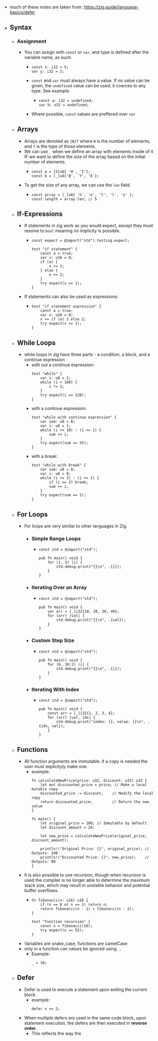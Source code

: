 - much of these notes are taken from: https://zig.guide/language-basics/defer
- ## Syntax
	- ### Assignment
		- You can assign with `const` or `var`, and type is defined after the variable name, as such:
			- ```zig
			  const x: i32 = 5;
			  var y: i32 = 2;
			  ```
			- `const`  and `var` must always have a value. If no value can be given, the `undefined` value can be used, it coerces to any type. See example:
				- ```zig
				  const a: i32 = undefined;
				  var b: u32 = undefined;
				  ```
			- Where possible, `const` values are preffered over `var`
	- ## Arrays
		- Arrays are denoted as `[N]T` where `N` is the number of elements, and `T` is the type of those elements.
		- We can use `_` when we define an array with elements inside of it IF we want to define the size of the array based on the initial number of elements.
			- ```zig
			  const a = [5]u8{ 'H', 'I'};
			  const b = [_]u8{'B', 'Y', 'E'};
			  ```
		- To get the size of any array, we can use the `len` field.
			- ```zig
			  const array = [_]u8{ 'h', 'e', 'l', 'l', 'o' };
			  const length = array.len; // 5
			  ```
	- ## If-Expressions
		- If statements in zig work as you would expect, except they must resolve to `bool` meaning no implicity is possible.
			- ```zig
			  const expect = @import("std").testing.expect;
			  
			  test "if statement" {
			      const a = true;
			      var x: u16 = 0;
			      if (a) {
			          x += 1;
			      } else {
			          x += 2;
			      }
			      try expect(x == 1);
			  }
			  ```
		- If statements can also be used as expressions:
			- ```zig
			  test "if statement expression" {
			      const a = true;
			      var x: u16 = 0;
			      x += if (a) 1 else 2;
			      try expect(x == 1);
			  }
			  ```
	- ## While Loops
		- while loops in zig have three parts - a condition, a block, and a continue expression
			- with out a continue expression:
			  ```zig
			  test "while" {
			      var i: u8 = 2;
			      while (i < 100) {
			          i *= 2;
			      }
			      try expect(i == 128);
			  }
			  ```
			- with a continue expression:
			  ```zig
			  test "while with continue expression" {
			      var sum: u8 = 0;
			      var i: u8 = 1;
			      while (i <= 10) : (i += 1) {
			          sum += i;
			      }
			      try expect(sum == 55);
			  }
			  ```
			- with a break:
			  ```zig
			  test "while with break" {
			      var sum: u8 = 0;
			      var i: u8 = 0;
			      while (i <= 3) : (i += 1) {
			          if (i == 2) break;
			          sum += i;
			      }
			      try expect(sum == 1);
			  }
			  ```
	- ## For Loops
		- For loops are very similar to other languages in Zig.
			- ### Simple Range Loops
				- ```zig
				  const std = @import("std");
				  
				  pub fn main() void {
				      for (1..5) |i| {
				          std.debug.print("{}\n", .{i});
				      }
				  }
				  ```
			- ### Iterating Over an Array
				- ```zig
				  const std = @import("std");
				  
				  pub fn main() void {
				      var arr = [_]i32{10, 20, 30, 40};
				      for (arr) |val| {
				          std.debug.print("{}\n", .{val});
				      }
				  }
				  ```
			- ### Custom Step Size
				- ```zig
				  const std = @import("std");
				  
				  pub fn main() void {
				      for (0..10:2) |i| {
				          std.debug.print("{}\n", .{i});
				      }
				  }
				  ```
			- ### Iterating With Index
				- ```zig
				  const std = @import("std");
				  
				  pub fn main() void {
				      const arr = [_]i32{1, 2, 3, 4};
				      for (arr) |val, idx| {
				          std.debug.print("index: {}, value: {}\n", .{idx, val});
				      }
				  }
				  ```
	- ## Functions
		- All function arguments are immutable. if a copy is needed the user must explicityly make one.
			- example:
			  ```zig
			  fn calculateNewPrice(price: u32, discount: u32) u32 {
			      let mut discounted_price = price; // Make a local mutable copy
			      discounted_price -= discount;    // Modify the local copy
			      return discounted_price;         // Return the new value
			  }
			  
			  fn main() {
			      let original_price = 100; // Immutable by default
			      let discount_amount = 20;
			  
			      let new_price = calculateNewPrice(original_price, discount_amount);
			  
			      println!("Original Price: {}", original_price); // Outputs: 100
			      println!("Discounted Price: {}", new_price);    // Outputs: 80
			  }
			  ```
		- It is also possible to use recursion, though when recursion is used the compiler is no longer able to determine the maximum stack size, which may result in unstable behavior and potential buffer overflows.
			- ```zig
			  fn fibonacci(n: u16) u16 {
			      if (n == 0 or n == 1) return n;
			      return fibonacci(n - 1) + fibonacci(n - 2);
			  }
			  
			  test "function recursion" {
			      const x = fibonacci(10);
			      try expect(x == 55);
			  }
			  ```
		- Variables are snake_case, functions are camelCase
		- only in a function can values be ignored using `_`.
			- Example:
			  ```zig
			  _ = 10;
			  ```
	- ## Defer
		- Defer is used to execute a statement upon exiting the current block.
			- example:
			  ```zig
			  defer x += 2;
			  ```
		- When multiple defers are used in the same code block, upon statement execution, the defers are then executed in **reverse order.**
			- This reflects the way the